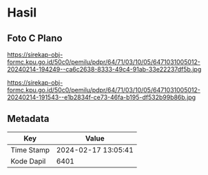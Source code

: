# Hasil

## Foto C Plano

https://sirekap-obj-formc.kpu.go.id/50c0/pemilu/pdpr/64/71/03/10/05/6471031005012-20240214-194249--ca6c2638-8333-49c4-91ab-33e22237df5b.jpg

https://sirekap-obj-formc.kpu.go.id/50c0/pemilu/pdpr/64/71/03/10/05/6471031005012-20240214-191543--e1b2834f-ce73-46fa-b195-df532b99b86b.jpg


## Metadata

| Key        | Value               |
| ---------- | ------------------- |
| Time Stamp | 2024-02-17 13:05:41 |
| Kode Dapil | 6401                |



